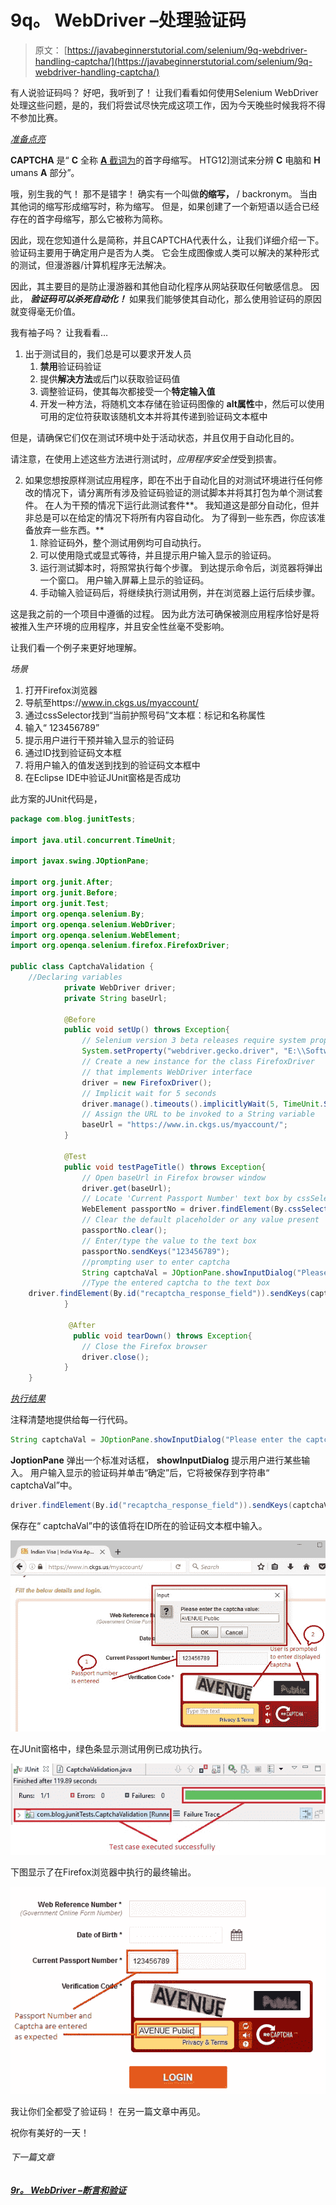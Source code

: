 # 9q。 WebDriver –处理验证码

> 原文： [https://javabeginnerstutorial.com/selenium/9q-webdriver-handling-captcha/](https://javabeginnerstutorial.com/selenium/9q-webdriver-handling-captcha/)

有人说验证码吗？ 好吧，我听到了！ 让我们看看如何使用Selenium WebDriver处理这些问题，是的，我们将尝试尽快完成这项工作，因为今天晚些时候我将不得不参加比赛。

*<u>准备点亮</u>*

**CAPTCHA** 是“ **C** 全称 [**A** 截词为](https://en.wikipedia.org/wiki/Automatic_test_equipment)的首字母缩写。 HTG12]测试来分辨 **C** 电脑和 **H** umans **A** 部分”。

哦，别生我的气！ 那不是错字！ 确实有一个叫做**的缩写，** / backronym。 当由其他词的缩写形成缩写时，称为缩写。 但是，如果创建了一个新短语以适合已经存在的首字母缩写，那么它被称为简称。

因此，现在您知道什么是简称，并且CAPTCHA代表什么，让我们详细介绍一下。 验证码主要用于确定用户是否为人类。 它会生成图像或人类可以解决的某种形式的测试，但漫游器/计算机程序无法解决。

因此，其主要目的是防止漫游器和其他自动化程序从网站获取任何敏感信息。 因此， ***验证码可以杀死自动化！*** 如果我们能够使其自动化，那么使用验证码的原因就变得毫无价值。

我有袖子吗？ 让我看看…

1.  出于测试目的，我们总是可以要求开发人员
    1.  **禁用**验证码验证
    2.  提供**解决方法**或后门以获取验证码值
    3.  调整验证码，使其每次都接受一个**特定输入值**
    4.  开发一种方法，将随机文本存储在验证码图像的 **alt属性**中，然后可以使用可用的定位符获取该随机文本并将其传递到验证码文本框中

但是，请确保它们仅在测试环境中处于活动状态，并且仅用于自动化目的。

请注意，在使用上述这些方法进行测试时，*应用程序安全性*受到损害。

2.  如果您想按原样测试应用程序，即在不出于自动化目的对测试环境进行任何修改的情况下，请分离所有涉及验证码验证的测试脚本并将其打包为单个测试套件。 在人为干预的情况下运行此测试套件**。 我知道这是部分自动化，但并非总是可以在给定的情况下将所有内容自动化。 为了得到一些东西，你应该准备放弃一些东西。**
    1.  除验证码外，整个测试用例均可自动执行。
    2.  可以使用隐式或显式等待，并且提示用户输入显示的验证码。
    3.  运行测试脚本时，将照常执行每个步骤。 到达提示命令后，浏览器将弹出一个窗口。 用户输入屏幕上显示的验证码。
    4.  手动输入验证码后，将继续执行测试用例，并在浏览器上运行后续步骤。

这是我之前的一个项目中遵循的过程。 因为此方法可确保被测应用程序恰好是将被推入生产环境的应用程序，并且安全性丝毫不受影响。

让我们看一个例子来更好地理解。

*场景*

1.  打开Firefox浏览器
2.  导航至https://www.in.ckgs.us/myaccount/
3.  通过cssSelector找到“当前护照号码”文本框：标记和名称属性
4.  输入“ 123456789”
5.  提示用户进行干预并输入显示的验证码
6.  通过ID找到验证码文本框
7.  将用户输入的值发送到找到的验证码文本框中
8.  在Eclipse IDE中验证JUnit窗格是否成功

此方案的JUnit代码是，

```java
package com.blog.junitTests;

import java.util.concurrent.TimeUnit;

import javax.swing.JOptionPane;

import org.junit.After;
import org.junit.Before;
import org.junit.Test;
import org.openqa.selenium.By;
import org.openqa.selenium.WebDriver;
import org.openqa.selenium.WebElement;
import org.openqa.selenium.firefox.FirefoxDriver;

public class CaptchaValidation {
	//Declaring variables
			private WebDriver driver; 
			private String baseUrl;

			@Before
			public void setUp() throws Exception{
				// Selenium version 3 beta releases require system property set up
				System.setProperty("webdriver.gecko.driver", "E:\\Softwares\\Selenium\\geckodriver-v0.10.0-win64\\geckodriver.exe");
				// Create a new instance for the class FirefoxDriver
				// that implements WebDriver interface
				driver = new FirefoxDriver();
				// Implicit wait for 5 seconds
				driver.manage().timeouts().implicitlyWait(5, TimeUnit.SECONDS);
				// Assign the URL to be invoked to a String variable
				baseUrl = "https://www.in.ckgs.us/myaccount/";
			}

			@Test
			public void testPageTitle() throws Exception{
				// Open baseUrl in Firefox browser window
				driver.get(baseUrl);
				// Locate 'Current Passport Number' text box by cssSelector: tag and name attribute
				WebElement passportNo = driver.findElement(By.cssSelector("input[name='currentPassportNo']"));
				// Clear the default placeholder or any value present
				passportNo.clear();
				// Enter/type the value to the text box
				passportNo.sendKeys("123456789");
				//prompting user to enter captcha			
				String captchaVal = JOptionPane.showInputDialog("Please enter the captcha value:");
				//Type the entered captcha to the text box
	driver.findElement(By.id("recaptcha_response_field")).sendKeys(captchaVal);			
			}

			 @After
			  public void tearDown() throws Exception{
				// Close the Firefox browser
				driver.close();
			}
	} 
```

*<u>执行结果</u>*

注释清楚地提供给每一行代码。

```java
String captchaVal = JOptionPane.showInputDialog("Please enter the captcha value:");
```

**JoptionPane** 弹出一个标准对话框， **showInputDialog** 提示用户进行某些输入。 用户输入显示的验证码并单击“确定”后，它将被保存到字符串“ captchaVal”中。

```java
driver.findElement(By.id("recaptcha_response_field")).sendKeys(captchaVal);
```

保存在“ captchaVal”中的该值将在ID所在的验证码文本框中输入。

![captcha_popup](img/a02b77a5d38b7b8d7bca02b434d431c4.png)

在JUnit窗格中，绿色条显示测试用例已成功执行。

![captcha_output](img/865cb2e1e1ea8cb640637443e06caa77.png)

下图显示了在Firefox浏览器中执行的最终输出。

![captcha_output_firefox](img/c86ca4b23c21ea60785bf46a9b9c28a8.png)

我让你们全都受了验证码！ 在另一篇文章中再见。

祝你有美好的一天！

###### 下一篇文章

##### [9r。 WebDriver –断言和验证](https://javabeginnerstutorial.com/selenium/9r-webdriver-assert-and-verify/ "9r. WebDriver – Assert and Verify")